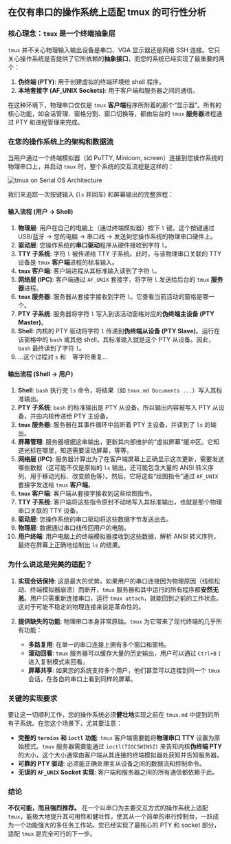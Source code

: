 ## 在仅有串口的操作系统上适配 tmux 的可行性分析

### 核心理念：`tmux` 是一个终端抽象层

`tmux` 并不关心物理输入输出设备是串口、VGA 显示器还是网络 SSH 连接。它只关心操作系统是否提供了它所依赖的**抽象接口**，而您的系统已经实现了最重要的两个：

1.  **伪终端 (PTY)**: 用于创建虚拟的终端环境给 shell 程序。
2.  **本地套接字 (AF_UNIX Sockets)**: 用于客户端和服务器之间的通信。

在这种环境下，物理串口仅仅是 `tmux` **客户端**程序所附着的那个“显示器”。所有的核心功能，如会话管理、窗格分割、窗口切换等，都由后台的 `tmux` **服务器**进程通过 PTY 和进程管理来完成。

### 在您的操作系统上的架构和数据流

当用户通过一个终端模拟器（如 PuTTY, Minicom, screen）连接到您操作系统的物理串口上，并启动 `tmux` 时，整个系统的交互流程是这样的：

![tmux on Serial OS Architecture](https://i.imgur.com/9gZ8gLg.png)

我们来追踪一次按键输入 (`ls` 并回车) 和屏幕输出的完整旅程：

#### 输入流程 (用户 -> Shell)

1.  **物理层**: 用户在自己的电脑上（通过终端模拟器）按下 `l` 键。这个按键通过 USB/蓝牙 -> 您的电脑 -> 串口线 -> 发送到您操作系统的物理串口硬件上。
2.  **驱动层**: 您操作系统的**串口驱动**程序从硬件接收到字符 `l`。
3.  **TTY 子系统**: 字符 `l` 被传递给 TTY 子系统。此时，与该物理串口关联的 TTY 设备是 `tmux` **客户端**进程的标准输入。
4.  **`tmux` 客户端**: 客户端进程从其标准输入读到了字符 `l`。
5.  **网络层 (IPC)**: 客户端通过 `AF_UNIX` 套接字，将字符 `l` 发送给后台的 `tmux` **服务器**进程。
6.  **`tmux` 服务器**: 服务器从套接字接收到字符 `l`。它查看当前活动的窗格是哪一个。
7.  **PTY 子系统**: 服务器将字符 `l` 写入到该活动窗格对应的**伪终端主设备 (PTY Master)**。
8.  **Shell**: 内核的 PTY 驱动将字符 `l` 传递到**伪终端从设备 (PTY Slave)**。运行在该窗格中的 `bash` 或其他 shell，其标准输入就是这个 PTY 从设备。因此，`bash` 最终读到了字符 `l`。
9.  ...这个过程对 `s` 和 `
` 等字符重复...

#### 输出流程 (Shell -> 用户)

1.  **Shell**: `bash` 执行完 `ls` 命令，将结果（如 `tmux.md Documents ...`）写入其标准输出。
2.  **PTY 子系统**: `bash` 的标准输出是 PTY 从设备。所以输出内容被写入 PTY 从设备，并由内核传递给 PTY 主设备。
3.  **`tmux` 服务器**: 服务器在其事件循环中监昕着 PTY 主设备，并读到了 `ls` 的输出。
4.  **屏幕管理**: 服务器根据这串输出，更新其内部维护的“虚拟屏幕”缓冲区。它知道光标在哪里，知道需要滚动屏幕，等等。
5.  **网络层 (IPC)**: 服务器计算出为了在客户端屏幕上正确显示这次更新，需要发送哪些数据（这可能不仅是原始的 `ls` 输出，还可能包含大量的 ANSI 转义序列，用于移动光标、改变颜色等）。然后，它将这些“绘图指令”通过 `AF_UNIX` 套接字发送给 `tmux` **客户端**。
6.  **`tmux` 客户端**: 客户端从套接字接收到这些绘图指令。
7.  **TTY 子系统**: 客户端将这些指令原封不动地写入其标准输出，也就是那个物理串口关联的 TTY 设备。
8.  **驱动层**: 您操作系统的串口驱动将这些数据字节发送出去。
9.  **物理层**: 数据通过串口线传回用户的电脑。
10. **用户终端**: 用户电脑上的终端模拟器接收到这些数据，解析 ANSI 转义序列，最终在屏幕上正确地绘制出 `ls` 的结果。

### 为什么说这是完美的适配？

1.  **实现会话保持**: 这是最大的优势。如果用户的串口连接因为物理原因（线缆松动、终端模拟器崩溃）而断开，`tmux` 服务器和其中运行的所有程序都**安然无恙**。用户只需重新连接串口，运行 `tmux attach`，就能回到之前的工作状态。这对于可能不稳定的物理连接来说是革命性的。

2.  **提供缺失的功能**: 物理串口本身非常原始。`tmux` 为它带来了现代终端的几乎所有功能：
    *   **多路复用**: 在单一的串口连接上拥有多个窗口和窗格。
    *   **滚动回看**: `tmux` 服务器可以缓存大量的历史输出，用户可以通过 `Ctrl+B` `[` 进入复制模式来回看。
    *   **屏幕共享**: 如果您的系统支持多个用户，他们甚至可以连接到同一个 `tmux` 会话，在各自的串口上看到同样的屏幕。

### 关键的实现要求

要让这一切顺利工作，您的操作系统必须**健壮地**实现之前在 `tmux.md` 中提到的所有子系统。在您这个场景下，尤其要注意：

*   **完整的 `termios` 和 `ioctl` 功能**: `tmux` 客户端需要能将**物理串口 TTY** 设置为原始模式。`tmux` 服务器需要能通过 `ioctl(TIOCSWINSZ)` 来告知内核**伪终端 PTY** 的大小，这个大小通常由客户端从其连接的终端模拟器处获知并告知服务器。
*   **可靠的 PTY 驱动**: 必须能正确处理主从设备之间的数据流和控制命令。
*   **无误的 `AF_UNIX` Socket 实现**: 客户端和服务器之间的所有通信都依赖于此。

### 结论

**不仅可能，而且强烈推荐。** 在一个以串口为主要交互方式的操作系统上适配 `tmux`，能极大地提升其可用性和健壮性，使其从一个简单的串行控制台，一跃成为一个功能强大的多任务工作站。您已经实现了最核心的 PTY 和 socket 部分，适配 `tmux` 是完全可行的下一步。
